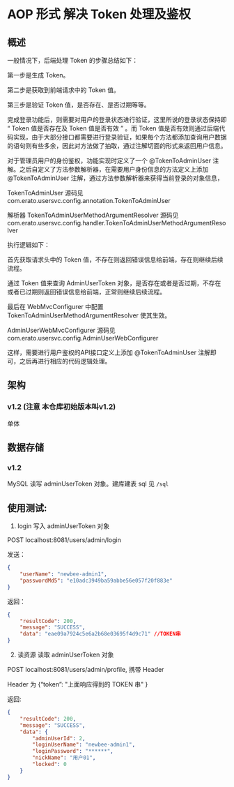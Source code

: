 # AOP 形式 解决 Token 处理及鉴权

## 概述

一般情况下，后端处理 Token 的步骤总结如下：

第一步是生成 Token。

第二步是获取到前端请求中的 Token 值。

第三步是验证 Token 值，是否存在、是否过期等等。

完成登录功能后，则需要对用户的登录状态进行验证，这里所说的登录状态保持即 “ Token 值是否存在及 Token 值是否有效 ” 。而 Token 值是否有效则通过后端代码实现，由于大部分接口都需要进行登录验证，如果每个方法都添加查询用户数据的语句则有些多余，因此对方法做了抽取，通过注解切面的形式来返回用户信息。

对于管理员用户的身份鉴权，功能实现时定义了一个 @TokenToAdminUser 注解。之后自定义了方法参数解析器，在需要用户身份信息的方法定义上添加 @TokenToAdminUser 注解，通过方法参数解析器来获得当前登录的对象信息，

TokenToAdminUser 源码见 com.erato.usersvc.config.annotation.TokenToAdminUser

解析器 TokenToAdminUserMethodArgumentResolver 源码见 com.erato.usersvc.config.handler.TokenToAdminUserMethodArgumentResolver

执行逻辑如下：

首先获取请求头中的 Token 值，不存在则返回错误信息给前端，存在则继续后续流程。

通过 Token 值来查询 AdminUserToken 对象，是否存在或者是否过期，不存在或者已过期则返回错误信息给前端，正常则继续后续流程。

最后在 WebMvcConfigurer 中配置 TokenToAdminUserMethodArgumentResolver 使其生效。

AdminUserWebMvcConfigurer 源码见 com.erato.usersvc.config.AdminUserWebConfigurer

这样，需要进行用户鉴权的API接口定义上添加 @TokenToAdminUser 注解即可，之后再进行相应的代码逻辑处理。


## 架构

### v1.2 (注意 本仓库初始版本叫v1.2)

单体

## 数据存储

### v1.2

MySQL 读写 adminUserToken 对象。建库建表 sql 见 `/sql`


## 使用测试:


1. login 写入 adminUserToken 对象

POST localhost:8081/users/admin/login

发送：

```json
{
    "userName": "newbee-admin1",
    "passwordMd5": "e10adc3949ba59abbe56e057f20f883e"
}
```

返回：

```json
{
    "resultCode": 200,
    "message": "SUCCESS",
    "data": "eae09a7924c5e6a2b68e03695f4d9c71" //TOKEN串
}
```


2. 读资源 读取 adminUserToken 对象

POST localhost:8081/users/admin/profile, 携带 Header

Header 为 {“token”: "上面响应得到的 TOKEN 串" }

返回:

```json
{
    "resultCode": 200,
    "message": "SUCCESS",
    "data": {
        "adminUserId": 2,
        "loginUserName": "newbee-admin1",
        "loginPassword": "******",
        "nickName": "用户01",
        "locked": 0
    }
}
```